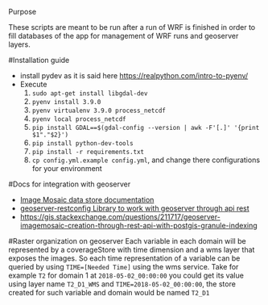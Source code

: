 Purpose

These scripts are meant to be run after a run of WRF is finished in order to fill
databases of the app for management of WRF runs and geoserver layers.

#Installation guide

* install pydev as it is said here https://realpython.com/intro-to-pyenv/
* Execute 
    1. ```sudo apt-get install libgdal-dev```
    1. ```pyenv install 3.9.0```
    1. ```pyenv virtualenv 3.9.0 process_netcdf```
    1. ```pyenv local process_netcdf```
    1. ```pip install GDAL==$(gdal-config --version | awk -F'[.]' '{print $1"."$2}')```
    1. ```pip install python-dev-tools```
    1. ```pip install -r requirements.txt```
    1. ```cp config.yml.example config.yml```, and change there configurations for your environment

#Docs for integration with geoserver
* [Image Mosaic data store documentation](https://docs.geoserver.org/latest/en/user/tutorials/imagemosaic_timeseries/imagemosaic_timeseries.html)
* [geoserver-restconfig Library to work with geoserver through api rest](https://pypi.org/project/geoserver-restconfig/)
* https://gis.stackexchange.com/questions/211717/geoserver-imagemosaic-creation-through-rest-api-with-postgis-granule-indexing

#Raster organization on geoserver
Each variable in each domain will be represented by a coverageStore with time dimension
and a wms layer that exposes the images. So each time representation of a variable
can be queried by using `TIME=[Needed Time]` using the wms service. Take for example `T2`
for domain 1 at `2018-05-02_00:00:00` you could get its value using layer name `T2_D1_WMS` and
`TIME=2018-05-02_00:00:00`, the store created for such variable and domain would be named `T2_D1`
